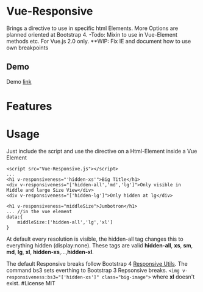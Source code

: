# Vue-Responsive
Brings a directive to use in specific html Elements. More Options are planned oriented at Bootstrap 4.
-Todo: Mixin to use in Vue-Element methods etc.
For Vue.js 2.0 only. 
**WIP: Fix IE and document how to use own breakpoints

## Demo
Demo [link](Demo.html)

# Features

# Usage
Just include the script and use the directive on a Html-Element inside a Vue Element

    <script src="Vue-Responsive.js"></script>
    ...
    <h1 v-responsiveness="'hidden-xs'">Big Title</h1>
    <div v-responsiveness="['hidden-all','md','lg']">Only visible in Middle and large Size View</div>
    <div v-responsiveness="['hidden-lg']">Only hidden at lg</div>

    <h1 v-responsiveness="middleSize">Jumbotron</h1>
	...	//in the vue element
	data:{
		middleSize:['hidden-all','lg','xl']
	} 

    
At default every resolution is visible, the hidden-all tag changes this to everything hidden (display:none). These tags are valid **hidden-all**, **xs**, **sm**, **md**, **lg**, **xl**, **hidden-xs**,...,**hidden-xl**.    

The default Responsive breaks follow Bootstrap 4 [Responsive Utils](https://v4-alpha.getbootstrap.com/layout/responsive-utilities/).
The command bs3 sets everthing to Bootstrap 3 Repsonsive breaks.
`<img v-responsiveness:bs3="['hidden-xs']" class="big-image">` 
where **xl** doesn't exist.
#License
MIT
